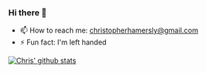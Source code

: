### Hi there 👋

- 📫 
How to reach me:
christopherhamersly@gmail.com
- ⚡
Fun fact: 
I'm left handed

[![Chris' github stats](https://github-readme-stats.vercel.app/api?username=christopherhamersly&theme=graywhite_icons=true)](https://github.com/christopherhamersly/github-readme-stats)


